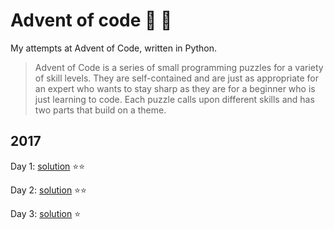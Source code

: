 # Advent of code :gift: :christmas_tree:

My attempts at Advent of Code, written in Python.

> Advent of Code is a series of small programming puzzles for a variety of skill levels. They are self-contained and are just as appropriate for an expert who wants to stay sharp as they are for a beginner who is just learning to code. Each puzzle calls upon different skills and has two parts that build on a theme.

## 2017

Day 1: [solution](year_2017/day_01/) :star::star:

Day 2: [solution](year_2017/day_02/) :star::star:

Day 3: [solution](year_2017/day_03/) :star:

